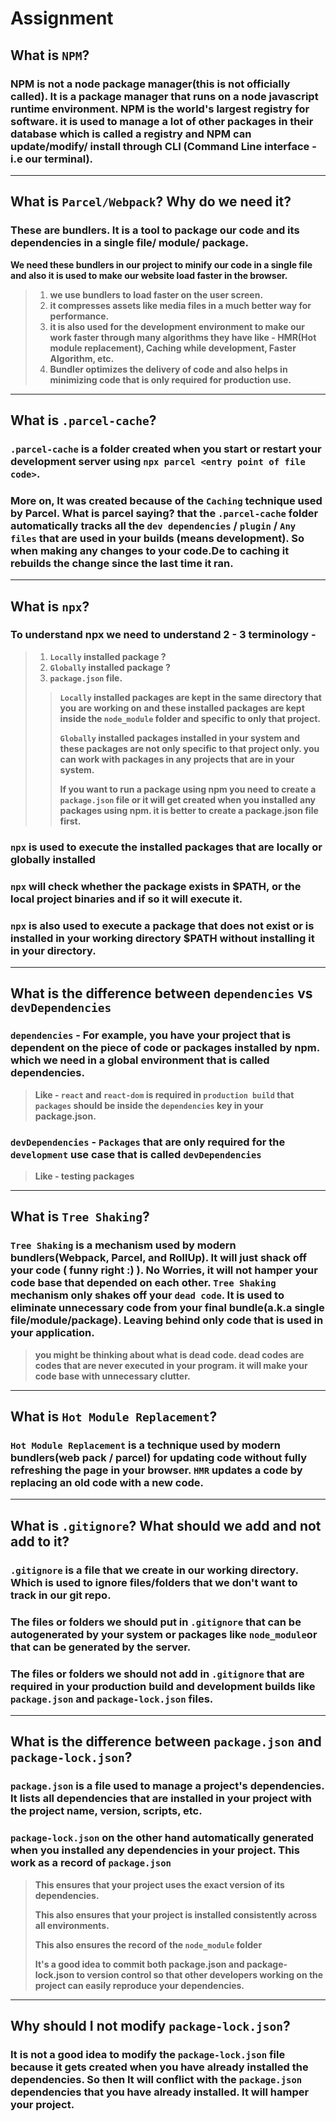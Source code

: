 # Assignment

## What is `NPM`?

### NPM is not a node package manager(this is not officially called). It is a package manager that runs on a node javascript runtime environment. NPM is the world's largest registry for software. it is used to manage a lot of other packages in their database which is called a registry and NPM can update/modify/ install through CLI (Command Line interface - i.e our terminal).
---

##  What is `Parcel/Webpack`? Why do we need it?
### These are bundlers. It is a tool to package our code and its dependencies in a single file/ module/ package.
**We need these bundlers in our project to minify our code in a single file and also it is used to make our website load faster in the browser.**
>1. **we use bundlers to load faster on the user screen.**
>2. **it compresses assets like media files in a much better way for performance.**
>3. **it is also used for the development environment to make our work faster through many algorithms they have like - HMR(Hot module replacement), Caching while development, Faster Algorithm, etc.**
>4. **Bundler optimizes the delivery of code and also helps in minimizing code that is only required for production use.** 
---
## What is `.parcel-cache`?
### `.parcel-cache` is a folder created when you start or restart your development server using `npx parcel <entry point of file code>`.
### More on, It was created because of the `Caching` technique used by Parcel. What is parcel saying?  that the `.parcel-cache` folder automatically tracks all the `dev dependencies` / `plugin` / `Any files` that are used in your builds (means development). So when making any changes to your code.De to caching it rebuilds the change since the last time it ran.
---
## What is `npx`?
### To understand npx we need to understand 2 - 3 terminology - 
>1. **`Locally` installed package ?**
>2. **`Globally` installed package ?**
>3. **`package.json` file.**
  >> **`Locally` installed packages are kept in the same directory that you are working on and these installed packages are kept inside the `node_module` folder and specific to only that project.**
  >>
  >> **`Globally` installed packages installed in your system and these packages are not only specific to that project only. you can work with packages in any projects that are in your system.**
  >>
  >> **If you want to run a package using npm you need to create a `package.json` file or it will get created when you installed any packages using npm. it is better to create a package.json file first.**
### `npx` is used to execute the installed packages that are locally or globally installed
### `npx` will check whether the package exists in $PATH, or the local project binaries and if so it will execute it.
### `npx` is also used to execute a package that does not exist or is installed in your working directory $PATH without installing it in your directory.
---
## What is the difference between `dependencies` vs `devDependencies`
### `dependencies` - For example, you have your project that is dependent on the piece of code or packages installed by npm. which we need in a global environment that is called dependencies.
> **Like - `react` and `react-dom` is required in `production build` that `packages` should be inside the `dependencies` key in your package.json.**
### `devDependencies` - `Packages` that are only required for the `development` use case that is called `devDependencies`
> **Like - testing packages**
---
## What is `Tree Shaking`?
### `Tree Shaking` is a mechanism used by modern bundlers(Webpack, Parcel, and RollUp). It will just shack off your code ( funny right :) ). No Worries, it will not hamper your code base that depended on each other. `Tree Shaking` mechanism only shakes off your `dead code`. It is used to eliminate unnecessary code from your final bundle(a.k.a single file/module/package). Leaving behind only code that is used in your application.
> **you might be thinking about what is dead code.
> dead codes are codes that are never executed in your program. it will make your code base with unnecessary clutter.**
---

## What is `Hot Module Replacement`?
### `Hot Module Replacement` is a technique used by modern bundlers(web pack / parcel) for updating code without fully refreshing the page in your browser. `HMR` updates a code by replacing an old code with a new code.
---
## What is `.gitignore`?  What should we add and not add to it?
### `.gitignore` is a file that we create in our working directory. Which is used to ignore files/folders that we don't want to track in our git repo.
### The files or folders we should put in `.gitignore` that can be autogenerated by your system or packages like `node_module`or that can be generated by the server.
### The files or folders we should not add in `.gitignore` that are required in your production build and development builds like `package.json` and `package-lock.json` files.
---
## What is the difference between `package.json` and `package-lock.json`?
### `package.json` is a file used to manage a project's dependencies. It lists all dependencies that are installed in your project with the project name, version, scripts, etc.
### `package-lock.json` on the other hand automatically generated when you installed any dependencies in your project. This work as a record of `package.json`
> **This ensures that your project uses the exact version of its dependencies.**
> 
> **This also ensures that your project is installed consistently across all environments.**
> 
> **This also ensures the record of the `node_module` folder**
> 
> **It's a good idea to commit both package.json and package-lock.json to version control so that other developers working on the project can easily reproduce your dependencies.**
---
## Why should I not modify `package-lock.json`?
### It is not a good idea to modify the `package-lock.json` file because it gets created when you have already installed the dependencies. So then It will conflict with the `package.json` dependencies that you have already installed. It will hamper your project.
